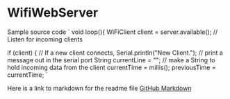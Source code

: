 # WifiWebServer


Sample source code
`
void loop(){
  WiFiClient client = server.available();   // Listen for incoming clients

  if (client) {                             // If a new client connects,
    Serial.println("New Client.");          // print a message out in the serial port
    String currentLine = "";                // make a String to hold incoming data from the client
    currentTime = millis();
    previousTime = currentTime;
`

Here is a link to markdown for the readme file [GitHub Markdown](https://guides.github.com/features/mastering-markdown/)